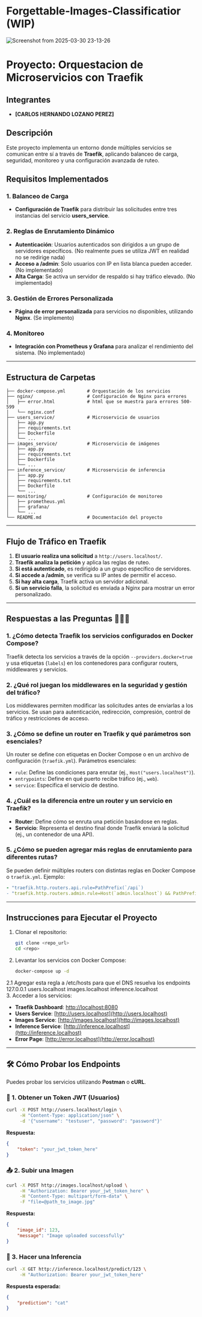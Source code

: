 # Forgettable-Images-Classificatior (WIP)
![Screenshot from 2025-03-30 23-13-26](https://github.com/user-attachments/assets/9f7b97a2-f687-433d-bdf5-5d1ab8699a4e)

# Proyecto: Orquestacion de Microservicios con Traefik
## Integrantes
- **[CARLOS HERNANDO LOZANO PEREZ]**

## Descripción
Este proyecto implementa un entorno donde múltiples servicios se comunican entre sí a través de **Traefik**, aplicando balanceo de carga, seguridad, monitoreo y una configuración avanzada de ruteo.

## Requisitos Implementados

### 1. Balanceo de Carga
- **Configuración de Traefik** para distribuir las solicitudes entre tres instancias del servicio **users_service**.

### 2. Reglas de Enrutamiento Dinámico
- **Autenticación**: Usuarios autenticados son dirigidos a un grupo de servidores específicos. (No realmente pues se utiliza JWT en realidad no se redirige nada)
- **Acceso a /admin**: Solo usuarios con IP en lista blanca pueden acceder. (No implementado)
- **Alta Carga**: Se activa un servidor de respaldo si hay tráfico elevado. (No implementado)

### 3. Gestión de Errores Personalizada
- **Página de error personalizada** para servicios no disponibles, utilizando **Nginx**. (Se implemento)

### 4. Monitoreo
- **Integración con Prometheus y Grafana** para analizar el rendimiento del sistema. (No implementado)

---

## Estructura de Carpetas
```
├── docker-compose.yml        # Orquestación de los servicios
├── nginx/                    # Configuración de Nginx para errores
│   ├── error.html            # html que se muestra para errores 500-599
│   └── nginx.conf
├── users_service/            # Microservicio de usuarios
│   ├── app.py
│   ├── requirements.txt
│   ├── Dockerfile
│   └── ...
├── images_service/           # Microservicio de imágenes
│   ├── app.py
│   ├── requirements.txt
│   ├── Dockerfile
│   └── ...
├── inference_service/        # Microservicio de inferencia
│   ├── app.py
│   ├── requirements.txt
│   ├── Dockerfile
│   └── ...
├── monitoring/               # Configuración de monitoreo
│   ├── prometheus.yml
│   ├── grafana/
│   └── ...
└── README.md                 # Documentación del proyecto
```

---

## Flujo de Tráfico en Traefik
1. **El usuario realiza una solicitud** a `http://users.localhost/`.
2. **Traefik analiza la petición** y aplica las reglas de ruteo.
3. **Si está autenticado**, es redirigido a un grupo específico de servidores.
4. **Si accede a /admin**, se verifica su IP antes de permitir el acceso.
5. **Si hay alta carga**, Traefik activa un servidor adicional.
6. **Si un servicio falla**, la solicitud es enviada a Nginx para mostrar un error personalizado.

---

## Respuestas a las Preguntas  🤑🤑🤑

### 1. ¿Cómo detecta Traefik los servicios configurados en Docker Compose?
Traefik detecta los servicios a través de la opción `--providers.docker=true` y usa etiquetas (`labels`) en los contenedores para configurar routers, middlewares y servicios.

### 2. ¿Qué rol juegan los middlewares en la seguridad y gestión del tráfico?
Los middlewares permiten modificar las solicitudes antes de enviarlas a los servicios. Se usan para autenticación, redirección, compresión, control de tráfico y restricciones de acceso.

### 3. ¿Cómo se define un router en Traefik y qué parámetros son esenciales?
Un router se define con etiquetas en Docker Compose o en un archivo de configuración (`traefik.yml`). Parámetros esenciales:
- `rule`: Define las condiciones para enrutar (ej., `Host("users.localhost")`).
- `entrypoints`: Define en qué puerto recibe tráfico (ej., `web`).
- `service`: Especifica el servicio de destino.

### 4. ¿Cuál es la diferencia entre un router y un servicio en Traefik?
- **Router**: Define cómo se enruta una petición basándose en reglas.
- **Servicio**: Representa el destino final donde Traefik enviará la solicitud (ej., un contenedor de una API).

### 5. ¿Cómo se pueden agregar más reglas de enrutamiento para diferentes rutas?
Se pueden definir múltiples routers con distintas reglas en Docker Compose o `traefik.yml`. Ejemplo:
```yaml
- "traefik.http.routers.api.rule=PathPrefix(`/api`)
- "traefik.http.routers.admin.rule=Host(`admin.localhost`) && PathPrefix(`/dashboard`)
```

---

## Instrucciones para Ejecutar el Proyecto
1. Clonar el repositorio:
   ```sh
   git clone <repo_url>
   cd <repo>
   ```
2. Levantar los servicios con Docker Compose:
   ```sh
   docker-compose up -d
   ```
2.1 Agregar esta regla a /etc/hosts para que el DNS resuelva los endpoints
127.0.0.1   users.localhost images.localhost inference.localhost  
3. Acceder a los servicios:
   - **Traefik Dashboard**: [http://localhost:8080](http://localhost:8080)
   - **Users Service**: [http://users.localhost](http://users.localhost)
   - **Images Service**: [http://images.localhost](http://images.localhost)
   - **Inference Service**: [http://inference.localhost](http://inference.localhost)
   - **Error Page**: [http://error.localhost](http://error.localhost)

---


## 🛠 Cómo Probar los Endpoints
Puedes probar los servicios utilizando **Postman** o **cURL**.

### 🔑 1. Obtener un Token JWT (Usuarios)
```sh
curl -X POST http://users.localhost/login \
     -H "Content-Type: application/json" \
     -d '{"username": "testuser", "password": "password"}'
```
**Respuesta:**
```json
{
    "token": "your_jwt_token_here"
}
```

### 📤 2. Subir una Imagen
```sh
curl -X POST http://images.localhost/upload \
     -H "Authorization: Bearer your_jwt_token_here" \
     -H "Content-Type: multipart/form-data" \
     -F "file=@path_to_image.jpg"
```
**Respuesta:**
```json
{
    "image_id": 123,
    "message": "Image uploaded successfully"
}
```

### 🧠 3. Hacer una Inferencia
```sh
curl -X GET http://inference.localhost/predict/123 \
     -H "Authorization: Bearer your_jwt_token_here"
```
**Respuesta esperada:**
```json
{
    "prediction": "cat"
}
```
